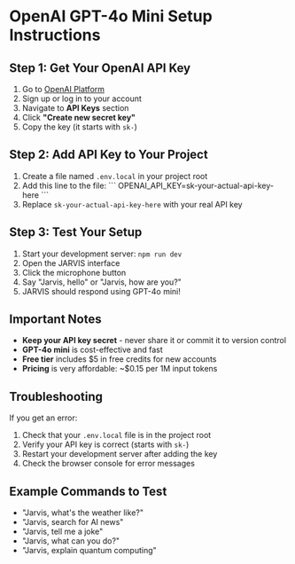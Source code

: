 # OpenAI GPT-4o Mini Setup Instructions

## Step 1: Get Your OpenAI API Key

1. Go to [OpenAI Platform](https://platform.openai.com/)
2. Sign up or log in to your account
3. Navigate to **API Keys** section
4. Click **"Create new secret key"**
5. Copy the key (it starts with `sk-`)

## Step 2: Add API Key to Your Project

1. Create a file named `.env.local` in your project root
2. Add this line to the file:
   \`\`\`
   OPENAI_API_KEY=sk-your-actual-api-key-here
   \`\`\`
3. Replace `sk-your-actual-api-key-here` with your real API key

## Step 3: Test Your Setup

1. Start your development server: `npm run dev`
2. Open the JARVIS interface
3. Click the microphone button
4. Say "Jarvis, hello" or "Jarvis, how are you?"
5. JARVIS should respond using GPT-4o mini!

## Important Notes

- **Keep your API key secret** - never share it or commit it to version control
- **GPT-4o mini** is cost-effective and fast
- **Free tier** includes $5 in free credits for new accounts
- **Pricing** is very affordable: ~$0.15 per 1M input tokens

## Troubleshooting

If you get an error:
1. Check that your `.env.local` file is in the project root
2. Verify your API key is correct (starts with `sk-`)
3. Restart your development server after adding the key
4. Check the browser console for error messages

## Example Commands to Test

- "Jarvis, what's the weather like?"
- "Jarvis, search for AI news"
- "Jarvis, tell me a joke"
- "Jarvis, what can you do?"
- "Jarvis, explain quantum computing"
